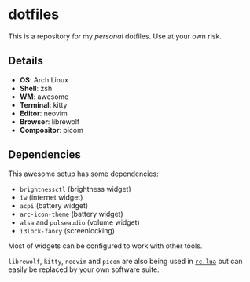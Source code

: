 # dotfiles

This is a repository for my *personal* dotfiles. Use at your own risk.

## Details

- **OS**: Arch Linux
- **Shell**: zsh
- **WM**: awesome
- **Terminal**: kitty
- **Editor**: neovim
- **Browser**: librewolf
- **Compositor**: picom

## Dependencies

This awesome setup has some dependencies:

- `brightnessctl` (brightness widget)
- `iw` (internet widget)
- `acpi` (battery widget)
- `arc-icon-theme` (battery widget)
- `alsa` and `pulseaudio` (volume widget)
- `i3lock-fancy` (screenlocking)

Most of widgets can be configured to work with other tools.

`librewolf`, `kitty`, `neovim` and `picom` are also being used in [`rc.lua`](awesome/rc.lua) but can easily be replaced by your own software suite.
